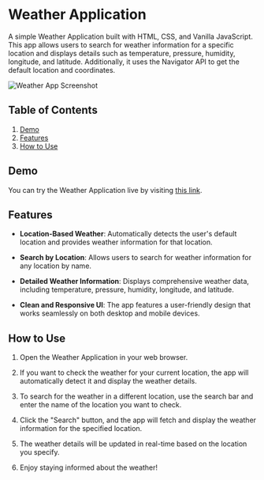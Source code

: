 # Weather Application

A simple Weather Application built with HTML, CSS, and Vanilla JavaScript. This app allows users to search for weather information for a specific location and displays details such as temperature, pressure, humidity, longitude, and latitude. Additionally, it uses the Navigator API to get the default location and coordinates.

![Weather App Screenshot](https://res.cloudinary.com/dljgkzwfz/image/upload/v1694443247/Github%20ReadMe%20Screenshots/Screenshot_84_nbxpx7.png)

## Table of Contents

1. [Demo](#demo)
2. [Features](#features)
3. [How to Use](#how-to-use)

## Demo

You can try the Weather Application live by visiting [this link](https://justfelix-dev.github.io/Weather-App/).

## Features

- **Location-Based Weather**: Automatically detects the user's default location and provides weather information for that location.

- **Search by Location**: Allows users to search for weather information for any location by name.

- **Detailed Weather Information**: Displays comprehensive weather data, including temperature, pressure, humidity, longitude, and latitude.

- **Clean and Responsive UI**: The app features a user-friendly design that works seamlessly on both desktop and mobile devices.

## How to Use

1. Open the Weather Application in your web browser.

2. If you want to check the weather for your current location, the app will automatically detect it and display the weather details.

3. To search for the weather in a different location, use the search bar and enter the name of the location you want to check.

4. Click the "Search" button, and the app will fetch and display the weather information for the specified location.

5. The weather details will be updated in real-time based on the location you specify.

6. Enjoy staying informed about the weather!
